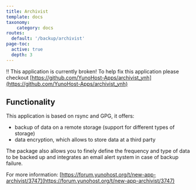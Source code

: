 ```yaml
---
title: Archivist
template: docs
taxonomy:
    category: docs
routes:
  default: '/backup/archivist'
page-toc:
  active: true
  depth: 3
---
```


!! This application is currently broken! To help fix this application please checkout [https://github.com/YunoHost-Apps/archivist_ynh](https://github.com/YunoHost-Apps/archivist_ynh)

## Functionality
This application is based on rsync and GPG, it offers:
* backup of data on a remote storage (support for different types of storage)
* data encryption, which allows to store data at a third party

The package also allows you to finely define the frequency and type of data to be backed up and integrates an email alert system in case of backup failure.

For more information: [https://forum.yunohost.org/t/new-app-archivist/3747](https://forum.yunohost.org/t/new-app-archivist/3747)

